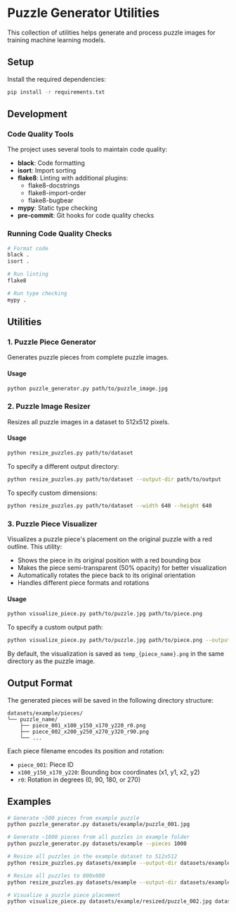 # Puzzle Generator Utilities

This collection of utilities helps generate and process puzzle images for training machine learning models.

## Setup

Install the required dependencies:

```bash
pip install -r requirements.txt
```

## Development

### Code Quality Tools

The project uses several tools to maintain code quality:

- **black**: Code formatting
- **isort**: Import sorting
- **flake8**: Linting with additional plugins:
  - flake8-docstrings
  - flake8-import-order
  - flake8-bugbear
- **mypy**: Static type checking
- **pre-commit**: Git hooks for code quality checks

### Running Code Quality Checks

```bash
# Format code
black .
isort .

# Run linting
flake8

# Run type checking
mypy .
```

## Utilities

### 1. Puzzle Piece Generator

Generates puzzle pieces from complete puzzle images.

#### Usage

```bash
python puzzle_generator.py path/to/puzzle_image.jpg
```

### 2. Puzzle Image Resizer

Resizes all puzzle images in a dataset to 512x512 pixels.

#### Usage

```bash
python resize_puzzles.py path/to/dataset
```

To specify a different output directory:

```bash
python resize_puzzles.py path/to/dataset --output-dir path/to/output
```

To specify custom dimensions:

```bash
python resize_puzzles.py path/to/dataset --width 640 --height 640
```

### 3. Puzzle Piece Visualizer

Visualizes a puzzle piece's placement on the original puzzle with a red outline. This utility:
- Shows the piece in its original position with a red bounding box
- Makes the piece semi-transparent (50% opacity) for better visualization
- Automatically rotates the piece back to its original orientation
- Handles different piece formats and rotations

#### Usage

```bash
python visualize_piece.py path/to/puzzle.jpg path/to/piece.png
```

To specify a custom output path:

```bash
python visualize_piece.py path/to/puzzle.jpg path/to/piece.png --output path/to/output.png
```

By default, the visualization is saved as `temp_{piece_name}.png` in the same directory as the puzzle image.

## Output Format

The generated pieces will be saved in the following directory structure:

```
datasets/example/pieces/
└── puzzle_name/
    ├── piece_001_x100_y150_x170_y220_r0.png
    ├── piece_002_x200_y250_x270_y320_r90.png
    └── ...
```

Each piece filename encodes its position and rotation:
- `piece_001`: Piece ID
- `x100_y150_x170_y220`: Bounding box coordinates (x1, y1, x2, y2)
- `r0`: Rotation in degrees (0, 90, 180, or 270)

## Examples

```bash
# Generate ~500 pieces from example puzzle
python puzzle_generator.py datasets/example/puzzle_001.jpg

# Generate ~1000 pieces from all puzzles in example folder
python puzzle_generator.py datasets/example --pieces 1000

# Resize all puzzles in the example dataset to 512x512
python resize_puzzles.py datasets/example --output-dir datasets/example/resized

# Resize all puzzles to 800x600
python resize_puzzles.py datasets/example --output-dir datasets/example/resized --width 800 --height 600

# Visualize a puzzle piece placement
python visualize_piece.py datasets/example/resized/puzzle_002.jpg datasets/example/pieces/puzzle_002/piece_001_x73_y0_x146_y73_r180.png
```
